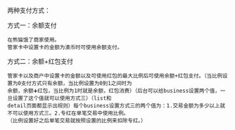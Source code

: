 两种支付方式：

方式一：余额支付

```
在熊猫饿了商家使用。
管家卡中设置卡的金额为澳币时可使用余额支付。
```

方式二：余额+红包支付

```
管家卡以及商户中设置卡的金额以及可使用红包的最大比例后可使用余额+红包支付。（当比例设置为0支付方式只有余额，当比例设置为0到1之间时为
余额，余额➕红包，当比例为1时就是余额，红包消费）（后台可以给business设置两个值，一旦设置了这个值就可以使用方式三）（list和
detail页面都显示出规则）每个business设置方式三的两个值为：1.交易金额为多少以上就不可以使用方式三。2.专红在单笔交易中使用比例。
（比例设置好之后单笔交易就按照设置的比例来扣除专红。）
```



